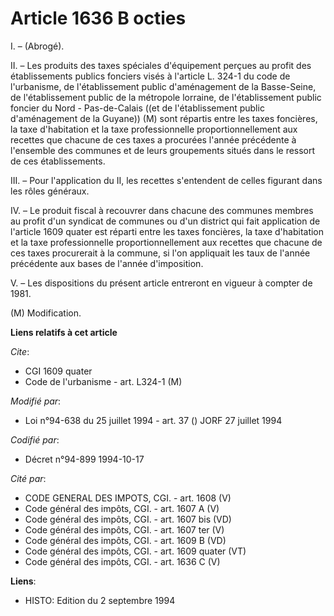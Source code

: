 # Article 1636 B octies

I. – (Abrogé).

II. – Les produits des taxes spéciales d'équipement perçues au profit des établissements publics fonciers visés à l'article
L. 324-1 du code de l'urbanisme, de l'établissement public d'aménagement de la Basse-Seine, de l'établissement public de la
métropole lorraine, de l'établissement public foncier du Nord - Pas-de-Calais ((et de l'établissement public d'aménagement de
la Guyane)) (M) sont répartis entre les taxes foncières, la taxe d'habitation et la taxe professionnelle proportionnellement
aux recettes que chacune de ces taxes a procurées l'année précédente à l'ensemble des communes et de leurs groupements situés
dans le ressort de ces établissements.

III. – Pour l'application du II, les recettes s'entendent de celles figurant dans les rôles généraux.

IV. – Le produit fiscal à recouvrer dans chacune des communes membres au profit d'un syndicat de communes ou d'un district
qui fait application de l'article 1609 quater est réparti entre les taxes foncières, la taxe d'habitation et la taxe
professionnelle proportionnellement aux recettes que chacune de ces taxes procurerait à la commune, si l'on appliquait les
taux de l'année précédente aux bases de l'année d'imposition.

V. – Les dispositions du présent article entreront en vigueur à compter de 1981.

(M) Modification.

**Liens relatifs à cet article**

_Cite_:

  - CGI 1609 quater
  - Code de l'urbanisme - art. L324-1 (M)

_Modifié par_:

  - Loi n°94-638 du 25 juillet 1994 - art. 37 () JORF 27 juillet 1994

_Codifié par_:

  - Décret n°94-899 1994-10-17

_Cité par_:

  - CODE GENERAL DES IMPOTS, CGI. - art. 1608 (V)
  - Code général des impôts, CGI. - art. 1607 A (V)
  - Code général des impôts, CGI. - art. 1607 bis (VD)
  - Code général des impôts, CGI. - art. 1607 ter (V)
  - Code général des impôts, CGI. - art. 1609 B (VD)
  - Code général des impôts, CGI. - art. 1609 quater (VT)
  - Code général des impôts, CGI. - art. 1636 C (V)

**Liens**:

  - HISTO: Edition du 2 septembre 1994
